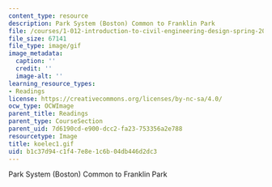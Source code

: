 ```yaml
---
content_type: resource
description: Park System (Boston) Common to Franklin Park
file: /courses/1-012-introduction-to-civil-engineering-design-spring-2002/b1c37d94c1f47e8e1c6b04db446d2dc3_koelec1.gif
file_size: 67141
file_type: image/gif
image_metadata:
  caption: ''
  credit: ''
  image-alt: ''
learning_resource_types:
- Readings
license: https://creativecommons.org/licenses/by-nc-sa/4.0/
ocw_type: OCWImage
parent_title: Readings
parent_type: CourseSection
parent_uid: 7d6190cd-e900-dcc2-fa23-753356a2e788
resourcetype: Image
title: koelec1.gif
uid: b1c37d94-c1f4-7e8e-1c6b-04db446d2dc3
---
```

Park System (Boston) Common to Franklin Park